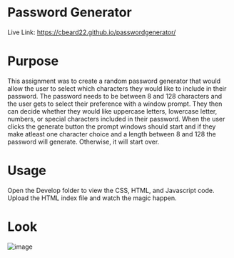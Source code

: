 # Password Generator

Live Link: https://cbeard22.github.io/passwordgenerator/

# Purpose 
This assignment was to create a random password generator that would allow the user to select which characters they would like to include in their password. The password needs to be between 8 and 128 characters and the user gets to select their preference with a window prompt. They then can decide whether they would like uppercase letters, lowercase letter, numbers, or special characters included in their password. When the user clicks the generate button the prompt windows should start and if they make atleast one character choice and a length between 8 and 128 the password will generate. Otherwise, it will start over. 

# Usage 
Open the Develop folder to view the CSS, HTML, and Javascript code. Upload the HTML index file and watch the magic happen. 


# Look 
![image](https://user-images.githubusercontent.com/81100259/116800365-10fa0780-aac6-11eb-9c06-61096ba0913a.png)
